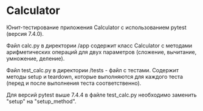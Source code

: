 # Calculator

Юнит-тестирование приложения Calculator с использованием pytest (версия 7.4.0).

Файл calc.py в директории /app содержит класс Calculator с методами арифметических операций для двух параметров (сложение, вычитание, умножение, деление).

Файл test_calc.py в директории /tests - файл с тестами. Содержит методы setup и teardown, которые выполняются для каждого теста (перед и после выполнения теста соответственно).

Для версий pytest выше 7.4.4 в файле test_calc.py необходимо заменить "setup" на "setup_method".

